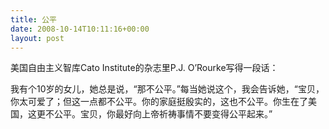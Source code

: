 ```yaml
---
title: 公平
date: 2008-10-14T10:11:16+00:00
layout: post
---
```

美国自由主义智库Cato Institute的杂志里P.J. O’Rourke写得一段话：

我有个10岁的女儿，她总是说，“那不公平。”每当她说这个，我会告诉她，“宝贝，你太可爱了；但这一点都不公平。你的家庭挺殷实的，这也不公平。你生在了美国，这更不公平。宝贝，你最好向上帝祈祷事情不要变得公平起来。”
